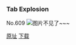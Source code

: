 ### Tab Explosion
No.609
![图片不见了~~~](https://imgs.xkcd.com/comics/tab_explosion.png)

[原址](https://xkcd.com//609) [下载](https://imgs.xkcd.com/comics/tab_explosion.png)

